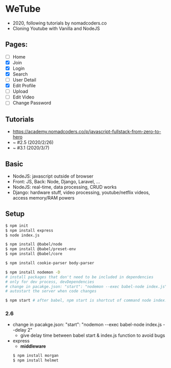 # WeTube
- 2020, following tutorials by nomadcoders.co
- Cloning Youtube with Vanilla and NodeJS

## Pages:
- [ ] Home
- [x] Join
- [x] Login
- [x] Search
- [ ] User Detail
- [x] Edit Profile
- [ ] Upload
- [ ] Edit Video
- [ ] Change Password

## Tutorials
- https://academy.nomadcoders.co/p/javascript-fullstack-from-zero-to-hero
- ~ #2.5 (2020/2/26)
- ~ #3.1 (2020/3/7)

## Basic 
- NodeJS: javascript outside of browser
- Front: JS, Back: Node, Django, Laravel, ...
- NodeJS: real-time, data processing, CRUD works
- Django: hardware stuff, video processing, youtube/netflix videos, access memory/RAM powers

## Setup
```bash
$ npm init
$ npm install express
$ node index.js

$ npm install @babel/node
$ npm install @babel/preset-env
$ npm install @babel/core

$ npm install cookie-parser body-parser

$ npm install nodemon -D
# install packages that don't need to be included in dependencies
# only for dev process, devDependencies
# change in pacakge.json: "start": "nodemon --exec babel-node index.js",
# autostart the server when code changes

$ npm start # after babel, npm start is shortcut of command node index.js
```

### 2.6
- change in pacakge.json: "start": "nodemon --exec babel-node index.js --delay 2"
    - give delay time between babel start & index.js function to avoid bugs
- express
    - **middleware**
    ```bash
    $ npm install morgan
    $ npm install helmet
    ```